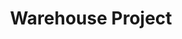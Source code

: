 ---
title: "Warehouse Project"
excerpt: "CS7638 Artificial Intelligence for Robotics project, to implement a planning and control algorithm, as well as Path Smoothing algorithm."
---